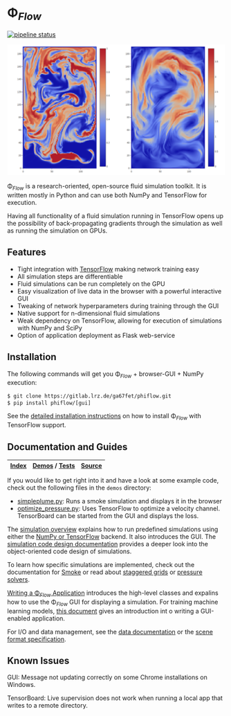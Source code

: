 # Φ<sub>*Flow*</sub>

[![pipeline status](https://gitlab.lrz.de/ga67fet/phiflow/badges/master/pipeline.svg)](https://gitlab.lrz.de/ga67fet/phiflow/commits/master)


![Gui](documentation/figures/Gui.png)

Φ<sub>*Flow*</sub> is a research-oriented, open-source fluid simulation toolkit.
It is written mostly in Python and can use both NumPy and TensorFlow for execution.

Having all functionality of a fluid simulation running in TensorFlow opens up the possibility of back-propagating gradients through the simulation as well as running the simulation on GPUs.


## Features
- Tight integration with [TensorFlow](https://www.tensorflow.org/) making network training easy
- All simulation steps are differentiable
- Fluid simulations can be run completely on the GPU
- Easy visualization of live data in the browser with a powerful interactive GUI
- Tweaking of network hyperparameters during training through the GUI
- Native support for n-dimensional fluid simulations
- Weak dependency on TensorFlow, allowing for execution of simulations with NumPy and SciPy
- Option of application deployment as Flask web-service


## Installation

The following commands will get you Φ<sub>*Flow*</sub> + browser-GUI + NumPy execution:

```
$ git clone https://gitlab.lrz.de/ga67fet/phiflow.git
$ pip install phiflow/[gui]
```

See the [detailed installation instructions](documentation/Installation_Instructions.md) on how to install Φ<sub>*Flow*</sub>
with TensorFlow support.


## Documentation and Guides

| [Index](documentation) | [Demos](demos) / [Tests](tests) | [Source](phi) |
|-------|---------------|--------|

If you would like to get right into it and have a look at some example code, check out the following files in the `demos` directory:

- [simpleplume.py](./demos/simpleplume.py): Runs a smoke simulation and displays it in the browser
- [optimize_pressure.py](./demos/optimize_pressure.py): Uses TensorFlow to optimize a velocity channel. TensorBoard can be started from the GUI and displays the loss.

The [simulation overview](documentation/Simulation_Overview.md) explains how to run predefined simulations using either the [NumPy or TensorFlow](documentation/NumPy_and_TensorFlow_Execution.md) backend. It also introduces the GUI.
The [simulation code design documentation](documentation/Simulation_Architecture.md) provides a deeper look into the object-oriented code design of simulations.

To learn how specific simulations are implemented, check out the documentation for [Smoke](documentation/Smoke_Simulation.md) or read about [staggered grids](documentation/Staggered_Grids.md) or [pressure solvers](documentation/Pressure_Solvers.md). 

[Writing a Φ<sub>*Flow*</sub> Application](documentation/Browser_GUI.md) introduces the high-level classes and expalins how to use the Φ<sub>*Flow*</sub> GUI for displaying a simulation.
For training machine learning models, [this document](documentation/Interactive_Training_Apps.md) gives an introduction int o writing a GUI-enabled application.


For I/O and data management, see the [data documentation](documentation/Reading_and_Writing_Data.md) or the [scene format specification](documentation/Scene_Format_Specification.md).

## Known Issues

GUI: Message not updating correctly on some Chrome installations on Windows.

TensorBoard: Live supervision does not work when running a local app that writes to a remote directory.